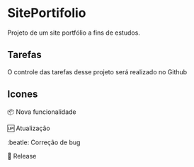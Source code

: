 # SitePortifolio
Projeto de um site portfólio a fins de estudos.

## Tarefas

O controle das tarefas desse projeto será realizado no Github

## Icones

:package: Nova funcionalidade

:up: Atualização

:beatle: Correção de bug

:checkered_flag: Release
